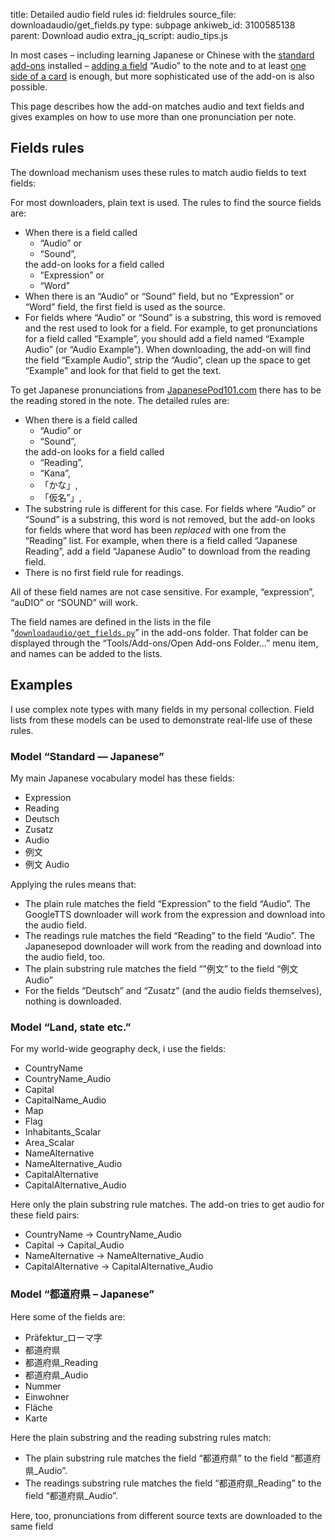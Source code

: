 title: Detailed audio field rules
id: fieldrules
source_file: downloadaudio/get_fields.py
type: subpage
ankiweb_id: 3100585138
parent: Download audio
extra_jq_script: audio_tips.js

In most cases – including learning Japanese or Chinese with the
[standard](https://ankiweb.net/shared/info/3918629684)
[add-ons](https://ankiweb.net/shared/info/3448800906) installed –
[adding a field](Add%20audio%20field.html) “Audio” to the note and to at
least [one side of a card](Add%20audio%20to%20cards.html) is enough, but more
sophisticated use of the add-on is also possible.

This page describes how the add-on matches audio and text fields and
gives examples on how to use more than one pronunciation per note.

## Fields rules

The download mechanism uses these rules to match audio fields to text
fields:

For most downloaders, plain text is used. The rules to find the source
fields are:

* When there is a field called
  <ul>
    <li>“Audio” or</li>
    <li>“Sound”,</li>
  </ul>
  the add-on looks for a field called
  <ul>
    <li>“Expression” or</li>
    <li>“Word”</li>
  </ul>
* When there is an “Audio” or “Sound” field, but no “Expression” or
  “Word” field, the first field is used as the source.
* For fields where “Audio” or “Sound” is a substring, this word is
  removed and the rest used to look for a field. For example, to get
  pronunciations for a field called “Example”, you should add a field
  named “Example Audio” (or “Audio Example”). When downloading, the
  add-on will find the field “Example Audio”, strip the “Audio”, clean
  up the space to get “Example” and look for that field to get the
  text.

To get Japanese pronunciations from
[JapanesePod101.com](http://japanesepod101.com) there has to be the
reading stored in the note. The detailed rules are:

* When there is a field called
  <ul>
    <li>“Audio” or</li>
    <li>“Sound”,</li>
  </ul>
  the add-on looks for a field called
  <ul>
    <li>“Reading”,</li>
    <li>“Kana”,</li>
    <li>「かな」,</li>
    <li>「仮名”」,</li>
  </ul>
* The substring rule is different for this case. For fields where
  “Audio” or “Sound” is a substring, this word is not removed, but
  the add-on looks for fields where that word has been
  *replaced* with  one from the “Reading” list. For example, when
  there is a field called “Japanese Reading”, add a field “Japanese
  Audio” to download from the reading field.
* There is no first field rule for readings.

All of these field names are not case sensitive. For example, “expression”,
“auDIO” or “SOUND” will work.

The field names are defined in the lists in the file
“[`downloadaudio/get_fields.py`](https://github.com/ospalh/anki-addons/blob/master/downloadaudio/get_fields.py)”
in the add-ons folder. That folder can be displayed through the
“Tools/Add-ons/Open Add-ons Folder...” menu item, and names can be
added to the lists.

## Examples

I use complex note types with many fields in my personal
collection. Field lists from these models can be used to demonstrate
real-life use of these rules.

### Model “Standard — Japanese”

My main Japanese vocabulary model has <span class="qtbase
morefields">these fields</span>:

* Expression
* Reading
* Deutsch
* Zusatz
* Audio
* 例文
* 例文 Audio

Applying the rules means that:

* The plain rule matches the field  “Expression” to the field
  “Audio”. The GoogleTTS downloader will work from the expression and
  download into the audio field.
* The readings rule matches the field  “Reading” to the field
  “Audio”. The Japanesepod downloader will work from the reading and
  download into the audio field, too.
* The plain substring rule matches the field “”例文” to the field
  “例文 Audio”
* For the fields “Deutsch” and “Zusatz” (and the audio fields
  themselves), nothing is downloaded.

### Model “Land, state etc.”

For my world-wide geography deck, i use  <span class="qtbase
morefields">the fields</span>:

* CountryName
* CountryName_Audio
* Capital
* CapitalName_Audio
* Map
* Flag
* Inhabitants_Scalar
* Area_Scalar
* NameAlternative
* NameAlternative_Audio
* CapitalAlternative
* CapitalAlternative_Audio

Here only the plain substring rule matches. The add-on tries to get
audio for these field pairs:

* CountryName → CountryName_Audio
* Capital → Capital_Audio
* NameAlternative → NameAlternative_Audio
* CapitalAlternative → CapitalAlternative_Audio


### Model “都道府県 – Japanese”

Here some of the  fields are:

* Präfektur_ローマ字
* 都道府県
* 都道府県_Reading
* 都道府県_Audio
* Nummer
* Einwohner
* Fläche
* Karte

Here the plain substring and the reading substring rules match:

* The plain substring rule matches the field  “都道府県” to the field
  “都道府県_Audio”.
* The readings substring rule matches the field  “都道府県_Reading” to the field
  “都道府県_Audio”.

Here, too, pronunciations from different source texts are downloaded
to the same field
